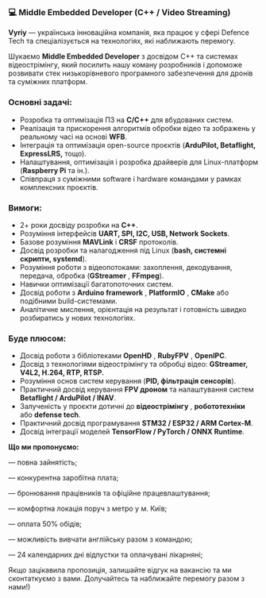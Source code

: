 ### **💻 Middle Embedded Developer (C++ / Video Streaming)**

**Vyriy** — українська інноваційна компанія, яка працює у сфері Defence Tech
та спеціалізується на технологіях, які наближають перемогу.

Шукаємо **Middle Embedded Developer** з досвідом C++ та системах
відеострімінгу, який посилить нашу коману розробників і допоможе розвивати
стек низькорівневого програмного забезпечення для дронів та суміжних платформ.

### **Основні задачі:**

  * Розробка та оптимізація ПЗ на **C/C++** для вбудованих систем.
  * Реалізація та прискорення алгоритмів обробки відео та зображень у реальному часі на основі **WFB**.
  * Інтеграція та оптимізація open-source проєктів (**ArduPilot, Betaflight, ExpressLRS,** тощо).
  * Налаштування, оптимізація і розробка драйверів для Linux-платформ (**Raspberry Pi** та ін.).
  * Співпраця з суміжними software і hardware командами у рамках комплексних проєктів.

### **Вимоги:**

  * 2+ роки досвіду розробки на **C++**.
  * Розуміння інтерфейсів **UART, SPI, I2C, USB, Network Sockets**.
  * Базове розуміння **MAVLink** і **CRSF** протоколів.
  * Досвід розробки та налагодження під Linux (**bash, системні скрипти, systemd**).
  * Розуміння роботи з відеопотоками: захоплення, декодування, передача, обробка (**GStreamer** , **FFmpeg**).
  * Навички оптимізації багатопоточних систем.
  * Досвід роботи з **Arduino framework** , **PlatformIO** , **CMake** або подібними build-системами.
  * Аналітичне мислення, орієнтація на результат і готовність швидко розбиратись у нових технологіях.

### **Буде плюсом:**

  * Досвід роботи з бібліотеками **OpenHD** , **RubyFPV** , **OpenIPC**.
  * Досвід з технологіями відеострімінгу та обробці відео: **GStreamer, V4L2, H.264, RTP, RTSP.**
  * Розуміння основ систем керування (**PID, фільтрація сенсорів**).
  * Практичний досвід керування **FPV дроном** та налаштування систем **Betaflight / ArduPilot / INAV**.
  * Залученість у проєкти дотичні до **відеострімінгу** , **робототехніки** або **defense tech**.
  * Практичний досвід програмування **STM32 / ESP32 / ARM Cortex-M**.
  * Досвід інтеграції моделей **TensorFlow / PyTorch / ONNX Runtime**.

**Що ми пропонуємо:**

— повна зайнятість;

— конкурентна заробітна плата;

— бронювання працівників та офіційне працевлаштування;

— комфортна локація поруч з метро у м. Київ;

— оплата 50% обідів;

— можливість вивчати англійську разом з командою;

— 24 календарних дні відпустки та оплачувані лікарняні;

Якщо зацікавила пропозиція, залишайте відгук на вакансію та ми сконтаткуємо з
вами. Долучайтесь та наближайте перемогу разом з нами!)